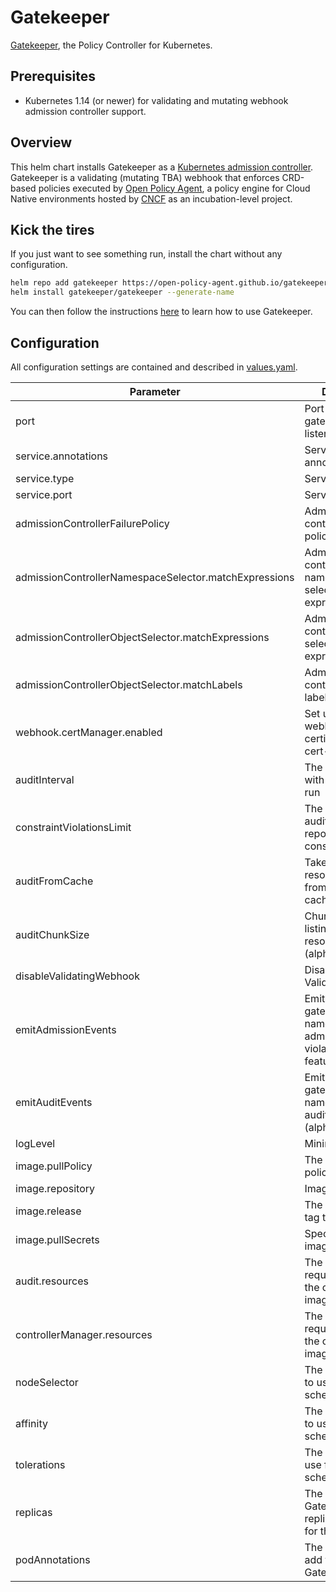 # Gatekeeper

[Gatekeeper](https://github.com/open-policy-agent/gatekeeper/), the Policy Controller for
Kubernetes.

## Prerequisites

- Kubernetes 1.14 (or newer) for validating and mutating webhook admission
  controller support.

## Overview

This helm chart installs Gatekeeper as a [Kubernetes admission
controller](https://kubernetes.io/docs/reference/access-authn-authz/admission-controllers/).
Gatekeeper is a validating (mutating TBA) webhook that enforces CRD-based policies executed by [Open
Policy Agent](https://github.com/open-policy-agent/opa), a policy engine for Cloud Native
environments hosted by [CNCF](https://www.cncf.io) as an incubation-level project.

## Kick the tires

If you just want to see something run, install the chart without any
configuration.

```bash
helm repo add gatekeeper https://open-policy-agent.github.io/gatekeeper/charts
helm install gatekeeper/gatekeeper --generate-name
```

You can then follow the instructions
[here](https://github.com/open-policy-agent/gatekeeper/#how-to-use-gatekeeper) to learn how to use
Gatekeeper.

## Configuration

All configuration settings are contained and described in
[values.yaml](values.yaml).

| Parameter                                             | Description                                                                  | Default     |
| ----------------------------------------------------- | ---------------------------------------------------------------------------- | ---------------------------------------------- |
| port                                                  | Port for gateekeper pod to listen on                                         | 8443                                           |
| service.annotations                                   | Service annotations                                                          |                                                |
| service.type                                          | Service type                                                                 | "ClusterIP"                                    |
| service.port                                          | Service port                                                                 | 443                                            |
| admissionControllerFailurePolicy                      | Admission controller failure policy                                          | "Ignore"                                       |
| admissionControllerNamespaceSelector.matchExpressions | Admission controller namespace selector expressions                          | []                                             |
| admissionControllerObjectSelector.matchExpressions    | Admission controller object selector expressions                             | []                                             |
| admissionControllerObjectSelector.matchLabels         | Admission controller object label selector                                   | []                                             |
| webhook.certManager.enabled                           | Set up the webhook certificates using cert-manager                           | false                                          |
| auditInterval                                         | The frequency with which audit is run                                        | `60`                                           |
| constraintViolationsLimit                             | The maximum # of audit violations reported on a constraint                   | `20`                                           |
| auditFromCache                                        | Take the roster of resources to audit from the OPA cache                     | `false`                                        |
| auditChunkSize                                        | Chunk size for listing cluster resources for audit (alpha feature)           | `0`                                            |
| disableValidatingWebhook                              | Disable ValidatingWebhook                                                    | `false`                                        |
| emitAdmissionEvents                                   | Emit K8s events in gatekeeper namespace for admission violations (alpha feature) | `false`                                    |
| emitAuditEvents                                       | Emit K8s events in gatekeeper namespace for audit violations (alpha feature) | `false`                                        |
| logLevel                                              | Minimum log level                                                            | `INFO`                                         |
| image.pullPolicy                                      | The image pull policy                                                        | `IfNotPresent`                                 |
| image.repository                                      | Image repository                                                             | `openpolicyagent/gatekeeper`                   |
| image.release                                         | The image release tag to use                                                 | version                                        |
| image.pullSecrets                                     | Specify an array of imagePullSecrets                                         | `[]`                                           |
| audit.resources                                       | The resource request/limits for the container image                          | limits: 1 CPU, 512Mi, requests: 100mCPU, 256Mi |
| controllerManager.resources                           | The resource request/limits for the container image                          | limits: 1 CPU, 512Mi, requests: 100mCPU, 256Mi |
| nodeSelector                                          | The node selector to use for pod scheduling                                  | `kubernetes.io/os: linux`                      |
| affinity                                              | The node affinity to use for pod scheduling                                  | `{}`                                           |
| tolerations                                           | The tolerations to use for pod scheduling                                    | `[]`                                           |
| replicas                                              | The number of Gatekeeper replicas to deploy for the webhook                  | `1`                                            |
| podAnnotations                                        | The annotations to add to the Gatekeeper pods                                | `container.seccomp.security.alpha.kubernetes.io/manager: runtime/default` |
